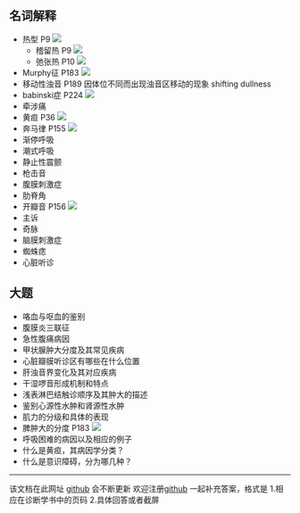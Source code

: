 ## 名词解释
- 热型 P9 ![](15287935488959.jpg)
  - 稽留热 P9 ![](15287935941091.jpg)
  - 弛张热 P10 ![](15287936192702.jpg)
- Murphy征 P183 ![](15287940383180.jpg)
- 移动性浊音 P189 因体位不同而出现浊音区移动的现象 shifting dullness
- babinski症 P224 ![](15287942552866.jpg)
- 牵涉痛
- 黄疸 P36 ![](15287943859238.jpg)
- 奔马律 P155 ![](15287946381755.jpg)
- 渐停呼吸
- 潮式呼吸
- 静止性震颤
- 枪击音
- 腹膜刺激症
- 肋脊角
- 开瓣音 P156 ![](15287946532354.jpg)
- 主诉
- 奇脉
- 脑膜刺激症
- 蜘蛛痣
- 心脏听诊

## 大题 ##

- 咯血与呕血的鉴别
- 腹膜炎三联征
- 急性腹痛病因
- 甲状腺肿大分度及其常见疾病
- 心脏瓣膜听诊区有哪些在什么位置
- 肝浊音界变化及其对应疾病
- 干湿啰音形成机制和特点
- 浅表淋巴结触诊顺序及其肿大的描述
- 鉴别心源性水肿和肾源性水肿
- 肌力的分级和具体的表现
- 脾肿大的分度 P183 ![](15287938556571.jpg)
- 呼吸困难的病因以及相应的例子
- 什么是黄疸，其病因学分类？
- 什么是意识障碍，分为哪几种？

---

该文档在此网址 [ github](https://github.com/wmu-secret-studing-group/markdown/blob/master/Physical%20diagnostics/%E8%AF%8A%E6%96%AD%E9%87%8D%E7%82%B9.md)  会不断更新
欢迎注册[github](https://github.com/) 一起补充答案，格式是 1.相应在诊断学书中的页码  2.具体回答或者截屏
